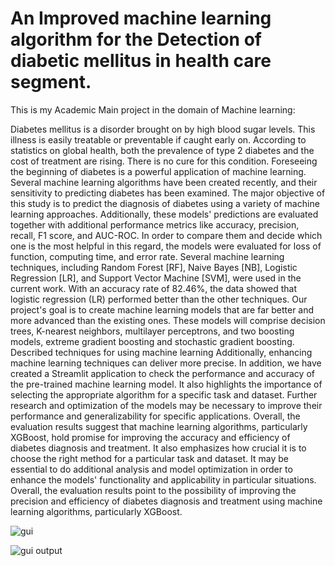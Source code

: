# An Improved machine learning algorithm for the Detection of diabetic mellitus in health care segment. 

 This is my Academic Main project in the domain of Machine learning: 

Diabetes mellitus is a disorder brought on by high blood sugar levels. This illness is easily treatable or
preventable if caught early on. According to statistics on global health, both the prevalence of type 2
diabetes and the cost of treatment are rising. There is no cure for this condition. Foreseeing the beginning
of diabetes is a powerful application of machine learning. Several machine learning algorithms have been
created recently, and their sensitivity to predicting diabetes has been examined. The major objective of
this study is to predict the diagnosis of diabetes using a variety of machine learning approaches.
Additionally, these models' predictions are evaluated together with additional performance metrics like
accuracy, precision, recall, F1 score, and AUC-ROC. In order to compare them and decide which one is
the most helpful in this regard, the models were evaluated for loss of function, computing time, and error
rate. Several machine learning techniques, including Random Forest [RF], Naive Bayes [NB], Logistic
Regression [LR], and Support Vector Machine [SVM], were used in the current work. With an accuracy
rate of 82.46%, the data showed that logistic regression (LR) performed better than the other techniques.
Our project's goal is to create machine learning models that are far better and more advanced than the
existing ones. These models will comprise decision trees, K-nearest neighbors, multilayer perceptrons,
and two boosting models, extreme gradient boosting and stochastic gradient boosting. Described
techniques for using machine learning Additionally, enhancing machine learning techniques can deliver
more precise. In addition, we have created a Streamlit application to check the performance and accuracy
of the pre-trained machine learning model.
It also highlights the importance of selecting the appropriate algorithm for a specific task and dataset. Further
research and optimization of the models may be necessary to improve their performance and generalizability for
specific applications. Overall, the evaluation results suggest that machine learning algorithms, particularly
XGBoost, hold promise for improving the accuracy and efficiency of diabetes diagnosis and treatment. It also
emphasizes how crucial it is to choose the right method for a particular task and dataset. It may be essential to
do additional analysis and model optimization in order to enhance the models' functionality and applicability in
particular situations. Overall, the evaluation results point to the possibility of improving the precision and
efficiency of diabetes diagnosis and treatment using machine learning algorithms, particularly XGBoost.
 

![gui](https://github.com/Sashisaravan/Main-proj-DiabetesPrediction/assets/72851217/7b9da5d3-43cb-45ae-9fe1-6896ff772516)


![gui output](https://github.com/Sashisaravan/Main-proj-DiabetesPrediction/assets/72851217/1143443c-aab7-45ae-8422-ae451ae91d1e)




 
